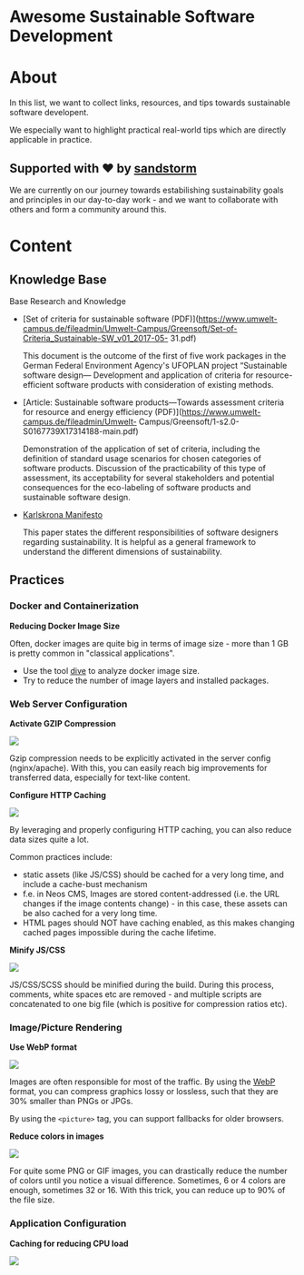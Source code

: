 # Awesome Sustainable Software Development

# About

In this list, we want to collect links, resources, and tips towards sustainable software developent.

We especially want to highlight practical real-world tips which are directly applicable in practice.

## Supported with ❤️ by [sandstorm](https://sandstorm.de)

We are currently on our journey towards estabilishing sustainability goals and principles in our day-to-day work - and we want to
collaborate with others and form a community around this.

# Content

## Knowledge Base

Base Research and Knowledge

- [Set of criteria for sustainable software (PDF)](https://www.umwelt-campus.de/fileadmin/Umwelt-Campus/Greensoft/Set-of-Criteria_Sustainable-SW_v01_2017-05-
  31.pdf)

  This document is the outcome of the first of five work packages in the German Federal Environment Agency's UFOPLAN project “Sustainable software design— 
  Development and application of criteria for resource-efficient software products with consideration of existing methods.
  
- [Article: Sustainable software products—Towards assessment criteria for resource and energy efficiency (PDF)](https://www.umwelt-campus.de/fileadmin/Umwelt-
  Campus/Greensoft/1-s2.0-S0167739X17314188-main.pdf)
  
  Demonstration of the application of set of criteria, including the definition of standard usage scenarios for chosen categories of software products. Discussion 
  of the practicability of this type of assessment, its acceptability for several stakeholders and potential consequences for the eco-labeling of 
  software products and sustainable software design.

- [Karlskrona Manifesto](https://www.sustainabilitydesign.org/karlskrona-manifesto/)

  This paper states the different responsibilities of software designers regarding
  sustainability. It is helpful as a general framework to understand the different
  dimensions of sustainability.



## Practices

### Docker and Containerization

**Reducing Docker Image Size**

Often, docker images are quite big in terms of image size - more than 1 GB is pretty common in "classical applications".

- Use the tool [dive](https://github.com/wagoodman/dive) to analyze docker image size.
- Try to reduce the number of image layers and installed packages.

### Web Server Configuration

**Activate GZIP Compression**

![](https://badgen.net/badge/Type/NetworkTransmission/purple)

Gzip compression needs to be explicitly activated in the server config (nginx/apache). With this, you can easily reach big improvements for transferred data, especially for text-like content.

**Configure HTTP Caching**

![](https://badgen.net/badge/Type/NetworkTransmission/purple)

By leveraging and properly configuring HTTP caching, you can also reduce data sizes quite a lot.

Common practices include:

- static assets (like JS/CSS) should be cached for a very long time, and include a cache-bust mechanism
- f.e. in Neos CMS, Images are stored content-addressed (i.e. the URL changes if the image contents change) - in this case, these assets can be also cached for a very long time.
- HTML pages should NOT have caching enabled, as this makes changing cached pages impossible during the cache lifetime.

**Minify JS/CSS**

![](https://badgen.net/badge/Type/NetworkTransmission/purple)

JS/CSS/SCSS should be minified during the build. During this process, comments, white spaces etc are removed - and multiple scripts are concatenated to one big file (which is positive for compression ratios etc).


### Image/Picture Rendering

**Use WebP format**

![](https://badgen.net/badge/Type/NetworkTransmission/purple)

Images are often responsible for most of the traffic. By using the [WebP](https://developers.google.com/speed/webp) format, you can compress graphics lossy or lossless, such that they are 30% smaller than PNGs or JPGs.

By using the `<picture>` tag, you can support fallbacks for older browsers.

**Reduce colors in images**

![](https://badgen.net/badge/Type/NetworkTransmission/purple)

For quite some PNG or GIF images, you can drastically reduce the number of colors until you notice a visual difference. Sometimes, 6 or 4 colors are enough, sometimes 32 or 16. With this trick, you can reduce up to 90% of the file size.


### Application Configuration

**Caching for reducing CPU load**

![](https://badgen.net/badge/Type/CPU/green)
